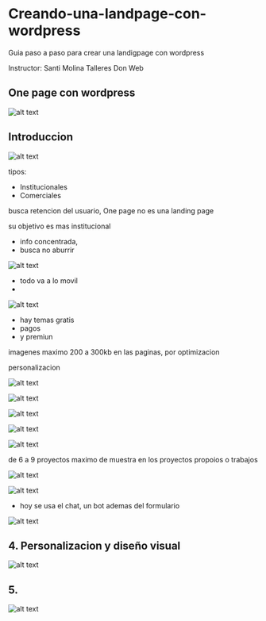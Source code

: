 # Creando-una-landpage-con-wordpress
Guia paso a paso para crear una landigpage con wordpress

Instructor: Santi Molina
Talleres Don Web


## One page con wordpress


![alt text](imagen.png)

## Introduccion

![alt text](imagen-1.png)

tipos:

- Institucionales
- Comerciales

busca retencion del usuario, 
One page no es una landing page

su objetivo es mas institucional

- info concentrada, 
- busca no aburrir

![alt text](imagen-2.png)

- todo va a lo movil
-

![alt text](imagen-3.png)

- hay temas gratis
- pagos
- y premiun

imagenes maximo 200 a 300kb en las paginas, por optimizacion


personalizacion

![alt text](imagen-4.png)

![alt text](imagen-5.png)

![alt text](imagen-6.png)

![alt text](imagen-7.png)

![alt text](imagen-8.png)

de 6 a 9 proyectos maximo de muestra en los proyectos propoios o trabajos

![alt text](imagen-9.png)

![alt text](imagen-10.png)

- hoy se usa el chat, un bot ademas del formulario

![alt text](imagen-11.png)

## 4. Personalizacion y diseño visual

![alt text](imagen-12.png)

## 5.

![alt text](imagen-13.png)

